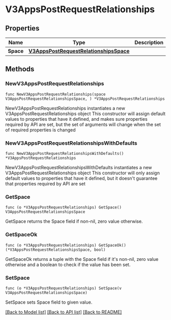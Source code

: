 # V3AppsPostRequestRelationships

## Properties

Name | Type | Description | Notes
------------ | ------------- | ------------- | -------------
**Space** | [**V3AppsPostRequestRelationshipsSpace**](V3AppsPostRequestRelationshipsSpace.md) |  | 

## Methods

### NewV3AppsPostRequestRelationships

`func NewV3AppsPostRequestRelationships(space V3AppsPostRequestRelationshipsSpace, ) *V3AppsPostRequestRelationships`

NewV3AppsPostRequestRelationships instantiates a new V3AppsPostRequestRelationships object
This constructor will assign default values to properties that have it defined,
and makes sure properties required by API are set, but the set of arguments
will change when the set of required properties is changed

### NewV3AppsPostRequestRelationshipsWithDefaults

`func NewV3AppsPostRequestRelationshipsWithDefaults() *V3AppsPostRequestRelationships`

NewV3AppsPostRequestRelationshipsWithDefaults instantiates a new V3AppsPostRequestRelationships object
This constructor will only assign default values to properties that have it defined,
but it doesn't guarantee that properties required by API are set

### GetSpace

`func (o *V3AppsPostRequestRelationships) GetSpace() V3AppsPostRequestRelationshipsSpace`

GetSpace returns the Space field if non-nil, zero value otherwise.

### GetSpaceOk

`func (o *V3AppsPostRequestRelationships) GetSpaceOk() (*V3AppsPostRequestRelationshipsSpace, bool)`

GetSpaceOk returns a tuple with the Space field if it's non-nil, zero value otherwise
and a boolean to check if the value has been set.

### SetSpace

`func (o *V3AppsPostRequestRelationships) SetSpace(v V3AppsPostRequestRelationshipsSpace)`

SetSpace sets Space field to given value.



[[Back to Model list]](../README.md#documentation-for-models) [[Back to API list]](../README.md#documentation-for-api-endpoints) [[Back to README]](../README.md)


